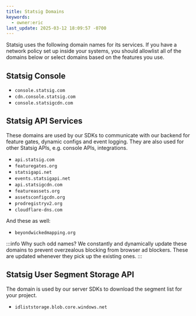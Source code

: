 ```yaml
---
title: Statsig Domains
keywords:
  - owner:eric
last_update: 2025-03-12 18:09:57 -0700
---
```


Statsig uses the following domain names for its services. If you have a network policy set up inside your systems, you should allowlist
all of the domains below or select domains based on the features you use.

## Statsig Console

- `console.statsig.com`
- `cdn.console.statsig.com`
- `console.statsigcdn.com`

## Statsig API Services

These domains are used by our SDKs to communicate with our backend for feature gates, dynamic configs and event logging. They are also used for other Statsig APIs, e.g. console APIs, integrations.

- `api.statsig.com`
- `featuregates.org`
- `statsigapi.net`
- `events.statsigapi.net`
- `api.statsigcdn.com`
- `featureassets.org`
- `assetsconfigcdn.org`
- `prodregistryv2.org`
- `cloudflare-dns.com`

And these as well:
- `beyondwickedmapping.org`

:::info Why such odd names?
We constantly and dynamically update these domains to prevent overzealous blocking from browser ad blockers. These are updated whenever they pick up the existing ones.
:::

## Statsig User Segment Storage API

The domain is used by our server SDKs to download the segment list for your project.

- `idliststorage.blob.core.windows.net`

